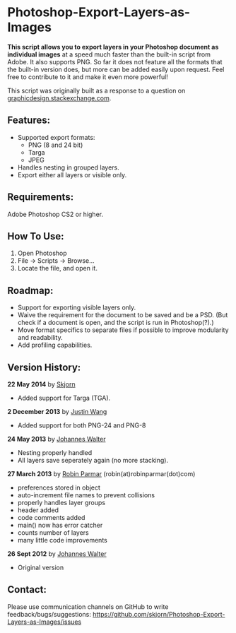 Photoshop-Export-Layers-as-Images
=================================

<b>This script allows you to export layers in your Photoshop document as individual images</b> at a speed much faster than the built-in script from Adobe. It also supports PNG. So far it does not feature all the formats that the built-in version does, but more can be added easily upon request. Feel free to contribute to it and make it even more powerful!

This script was originally built as a response to a question on [graphicdesign.stackexchange.com](http://graphicdesign.stackexchange.com/).


Features:
-------------------------------
* Supported export formats:
  * PNG (8 and 24 bit)
  * Targa 
  * JPEG
* Handles nesting in grouped layers.
* Export either all layers or visible only.

Requirements: 
-------------------------------
Adobe Photoshop CS2 or higher.

How To Use: 
-------------------------------
1. Open Photoshop
2. File -> Scripts -> Browse...
3. Locate the file, and open it.


Roadmap:
-------------------------------
* Support for exporting visible layers only.
* Waive the requirement for the document to be saved and be a PSD. (But check if a document is open, and the script is run in Photoshop(?).)
* Move format specifics to separate files if possible to improve modularity and readability.
* Add profiling capabilities.


Version History:
-------------------------------

<b>22 May 2014</b> by [Skjorn](https://github.com/skjorn)

* Added support for Targa (TGA).

<b>2 December 2013</b> by [Justin Wang](http://www.github.com/Tangleworm)

* Added support for both PNG-24 and PNG-8

<b>24 May 2013</b> by [Johannes Walter](http://www.graphicdesign.stackexchange.com/users/408/johannes)

* Nesting properly handled
*  All layers save seperately again (no more stacking).


<b>27 March 2013</b> by [Robin Parmar](http://robinparmar.com/) (robin(at)robinparmar(dot)com)

* preferences stored in object
* auto-increment file names to prevent collisions
* properly handles layer groups
* header added
* code comments added
* main() now has error catcher
* counts number of layers
* many little code improvements


<b>26 Sept 2012</b> by [Johannes Walter](http://www.graphicdesign.stackexchange.com/users/408/johannes)

* Original version


Contact:
-------------------------------
Please use communication channels on GitHub to write feedback/bugs/suggestions: https://github.com/skjorn/Photoshop-Export-Layers-as-Images/issues
